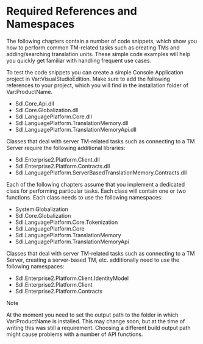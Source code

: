 Required References and Namespaces
==

The following chapters contain a number of code snippets, which show you how to perform common TM-related tasks such as creating TMs and adding/searching translation units. These simple code examples will help you quickly get familiar with handling frequent use cases.

To test the code snippets you can create a simple Console Application project in Var:VisualStudioEdition. Make sure to add the following references to your project, which you will find in the installation folder of Var:ProductName.

* Sdl.Core.Api.dll
* Sdl.Core.Globalization.dll
* Sdl.LanguagePlatform.Core.dll
* Sdl.LanguagePlatform.TranslationMemory.dll
* Sdl.LanguagePlatform.TranslationMemoryApi.dll

Classes that deal with server TM-related tasks such as connecting to a TM Server require the following additional libraries:

* Sdl.Enterprise2.Platform.Client.dll
* Sdl.Enterprise2.Platform.Contracts.dll
* Sdl.LanguagePlatform.ServerBasedTranslationMemory.Contracts.dll

Each of the following chapters assume that you implement a dedicated class for performing particular tasks. Each class will contain one or two functions. Each class needs to use the following namespaces:

* System.Globalization
* Sdl.Core.Globalization
* Sdl.LanguagePlatform.Core.Tokenization
* Sdl.LanguagePlatform.Core
* Sdl.LanguagePlatform.TranslationMemory
* Sdl.LanguagePlatform.TranslationMemoryApi

Classes that deal with server TM-related tasks such as connecting to a TM Server, creating a server-based TM, etc. additionally need to use the following namespaces:

* Sdl.Enterprise2.Platform.Client.IdentityModel
* Sdl.Enterprise2.Platform.Client
* Sdl.Enterprise2.Platform.Contracts

>[!NOTE]
>
>At the moment you need to set the output path to the folder in which Var:ProductName is installed. This may change soon, but at the time of writing this was still a requirement. Choosing a different build output path might cause problems with a number of API functions.

